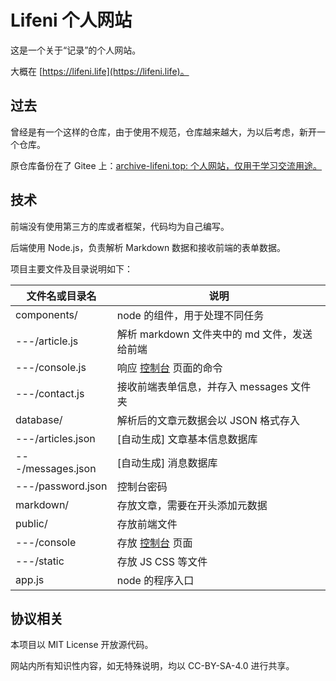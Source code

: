 # Lifeni 个人网站

这是一个关于“记录”的个人网站。

大概在 [https://lifeni.life](https://lifeni.life)。

## 过去

曾经是有一个这样的仓库，由于使用不规范，仓库越来越大，为以后考虑，新开一个仓库。

原仓库备份在了 Gitee 上：[archive-lifeni.top: 个人网站，仅用于学习交流用途。](https://gitee.com/Lifeni/archive-lifeni.top)

## 技术

前端没有使用第三方的库或者框架，代码均为自己编写。

后端使用 Node.js，负责解析 Markdown 数据和接收前端的表单数据。

项目主要文件及目录说明如下：

| 文件名或目录名    | 说明                                                  |
| ----------------- | ----------------------------------------------------- |
| components/       | node 的组件，用于处理不同任务                         |
| ---/article.js    | 解析 markdown 文件夹中的 md 文件，发送给前端          |
| ---/console.js    | 响应 [控制台](https://lifeni.life/console) 页面的命令 |
| ---/contact.js    | 接收前端表单信息，并存入 messages 文件夹              |
| database/         | 解析后的文章元数据会以 JSON 格式存入                  |
| ---/articles.json | [自动生成] 文章基本信息数据库                         |
| ---/messages.json | [自动生成] 消息数据库                                 |
| ---/password.json | 控制台密码                                            |
| markdown/         | 存放文章，需要在开头添加元数据                        |
| public/           | 存放前端文件                                          |
| ---/console       | 存放 [控制台](https://lifeni.life/console) 页面       |
| ---/static        | 存放 JS CSS 等文件                                    |
| app.js            | node 的程序入口                                       |

## 协议相关

本项目以 MIT License 开放源代码。

网站内所有知识性内容，如无特殊说明，均以 CC-BY-SA-4.0 进行共享。